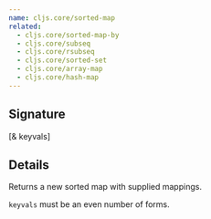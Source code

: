 ```yaml
---
name: cljs.core/sorted-map
related:
  - cljs.core/sorted-map-by
  - cljs.core/subseq
  - cljs.core/rsubseq
  - cljs.core/sorted-set
  - cljs.core/array-map
  - cljs.core/hash-map
---
```


## Signature
[& keyvals]


## Details

Returns a new sorted map with supplied mappings.

`keyvals` must be an even number of forms.
